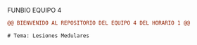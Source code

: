 FUNBIO EQUIPO 4




```diff
@@ BIENVENIDO AL REPOSITORIO DEL EQUIPO 4 DEL HORARIO 1 @@

# Tema: Lesiones Medulares


